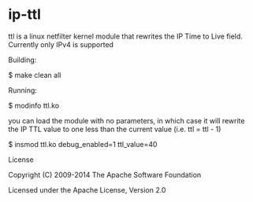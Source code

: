 # ip-ttl

ttl is a linux netfilter kernel module that rewrites the IP Time to Live field.   Currently only
IPv4 is supported

Building:

   $ make clean all


Running: 

   $ modinfo ttl.ko

you can load the module with no parameters, in which case it will rewrite the IP TTL value to one
less than the current value (i.e. ttl = ttl - 1)

   $ insmod ttl.ko  debug_enabled=1 ttl_value=40

License

Copyright (C) 2009-2014 The Apache Software Foundation

Licensed under the Apache License, Version 2.0 
